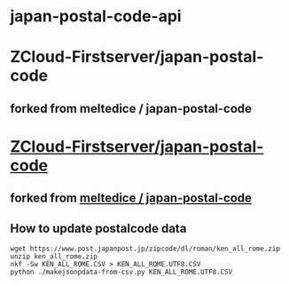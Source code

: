 # japan-postal-code-api

# ZCloud-Firstserver/japan-postal-code
## forked from meltedice / japan-postal-code

# [ZCloud-Firstserver/japan-postal-code](https://github.com/ZCloud-Firstserver/japan-postal-code)
## forked from [meltedice / japan-postal-code](https://github.com/meltedice/japan-postal-code)


## How to update postalcode data
```
wget https://www.post.japanpost.jp/zipcode/dl/roman/ken_all_rome.zip
unzip ken_all_rome.zip
nkf -Sw KEN_ALL_ROME.CSV > KEN_ALL_ROME.UTF8.CSV
python ./makejsonpdata-from-csv.py KEN_ALL_ROME.UTF8.CSV
```

